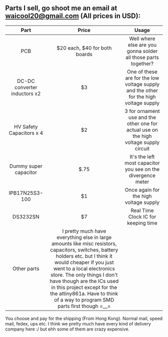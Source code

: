 ## Parts I sell, go shoot me an email at waicool20@gmail.com (All prices in USD):

| Part | Price | Usage |
|:----:|:-----:|:-----:|
| PCB  | $20 each, $40 for both boards | Well where else are you gonna solder all those parts together? |
| DC-DC converter inductors x2 | $3 | One of these are for the low voltage supply and the other for the high voltage supply |
| HV Safety Capacitors x 4 | $2 | 3 for ornament use and the other one for actual use on the high voltage supply circuit |
| Dummy super capacitor | $.75 | It's the left most capacitor you see on the divergence meter |
| IPB17N25S3-100 | $1 | Once again for the high voltage supply |
| DS3232SN | $7 | Real Time Clock IC for keeping time |
| Other parts | I pretty much have everything else in large amounts like misc resistors, capacitors, switches, battery holders etc. but I think it would cheaper if you just went to a local electronics store. The only things I don't have though are the ICs used in this project except for the the attiny861a. Have to think of a way to program SMD parts first though =__= |

You choose and pay for the shipping (From Hong Kong). Normal mail, speed mail, fedex, ups etc. I think we pretty much have every kind of delivery company here :/ but ehh some of them are crazy expensive.
